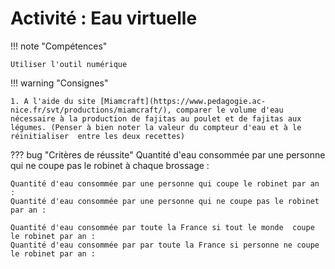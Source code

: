 # Activité : Eau virtuelle

!!! note "Compétences"

    Utiliser l'outil numérique

!!! warning "Consignes"

    1. A l'aide du site [Miamcraft](https://www.pedagogie.ac-nice.fr/svt/productions/miamcraft/), comparer le volume d'eau nécessaire à la production de fajitas au poulet et de fajitas aux légumes. (Penser à bien noter la valeur du compteur d'eau et à le réinitialiser  entre les deux recettes)

??? bug "Critères de réussite"
    Quantité d'eau consommée par une personne qui ne coupe pas le robinet à chaque brossage : 

    Quantité d'eau consommée par une personne qui coupe le robinet par an : 
    Quantité d'eau consommée par une personne qui ne coupe pas le robinet par an : 

    Quantité d'eau consommée par toute la France si tout le monde  coupe le robinet par an : 
    Quantité d'eau consommée par par toute la France si personne ne coupe le robinet par an : 


